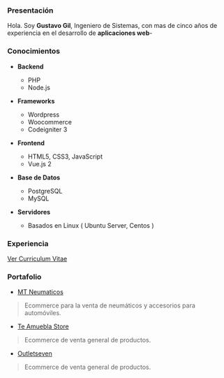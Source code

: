
### Presentación

Hola. Soy **Gustavo Gil**, Ingeniero de Sistemas, con mas de cinco años de experiencia en el desarrollo de **aplicaciones web**-

### Conocimientos

- **Backend**
	- PHP
	- Node.js

- **Frameworks**
	- Wordpress
	- Woocommerce
	- Codeigniter 3

- **Frontend**
	- HTML5, CSS3, JavaScript
	- Vue.js 2

- **Base de Datos**
	- PostgreSQL
	- MySQL

- **Servidores**
	- Basados en Linux ( Ubuntu Server, Centos )

### Experiencia

[Ver Curriculum Vitae](https://my.visualcv.com/gustavo-gil-internacional/ "Ver Curriculum Vitae")

### Portafolio

- [MT Neumaticos](https://mtneumaticos.cl/ "MT Neumaticos")
> Ecommerce para la venta de neumáticos y accesorios para automóviles.

- [Te Amuebla Store](https://teamueblastore.cl/ "Te Amuebla Store")
> Ecommerce de venta general de productos.

- [Outletseven](https://outletseven.cl/ "Outletseven")
> Ecommerce de venta general de productos.

